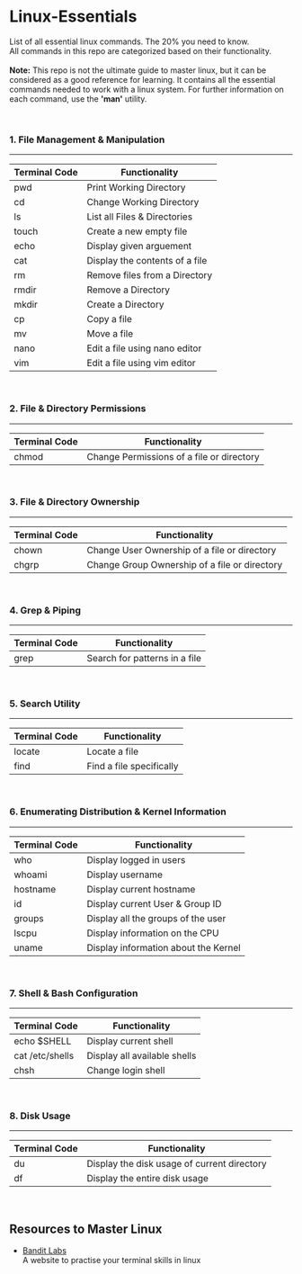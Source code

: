 # Linux-Essentials
List of all essential linux commands. The 20% you need to know. <br>
All commands in this repo are categorized based on their functionality.
<br><br>
**Note:** This repo is not the ultimate guide to master linux, but it can be considered as a good reference for learning. It contains all the essential commands needed to work with a linux system. For further information on each command, use the **'man'** utility. 

<br>

### 1. File Management & Manipulation
<hr>

Terminal Code  | Functionality
-------------  | -------------
pwd  | Print Working Directory
cd | Change Working Directory
ls | List all Files & Directories
touch | Create a new empty file
echo | Display given arguement
cat | Display the contents of a file
rm | Remove files from a Directory
rmdir | Remove a Directory
mkdir | Create a Directory
cp | Copy a file
mv | Move a file
nano | Edit a file using nano editor
vim | Edit a file using vim editor

<br>

### 2. File & Directory Permissions
<hr>

Terminal Code  | Functionality
-------------  | -------------
chmod  |  Change Permissions of a file or directory
 

<br>

### 3. File & Directory Ownership
<hr>

Terminal Code  | Functionality
-------------  | -------------
chown  |  Change User Ownership of a file or directory
chgrp  |  Change Group Ownership of a file or directory

<br>

### 4. Grep & Piping
<hr>

Terminal Code  | Functionality
-------------  | -------------
grep   |  Search for patterns in a file

<br>

### 5. Search Utility
<hr>

Terminal Code  | Functionality
-------------  | -------------
locate   |  Locate a file
find     |  Find a file specifically

<br>

### 6. Enumerating Distribution & Kernel Information
<hr>

Terminal Code  | Functionality
-------------  | -------------
who  |  Display logged in users
whoami  |  Display username
hostname  |  Display current hostname
id  |  Display current User & Group ID
groups  |  Display all the groups of the user
lscpu  | Display information on the CPU
uname  |  Display information about the Kernel

<br>

### 7. Shell & Bash Configuration
<hr>

Terminal Code  | Functionality
-------------  | -------------
echo $SHELL  |  Display current shell
cat /etc/shells  |  Display all available shells
chsh  |  Change login shell

<br>

### 8. Disk Usage
<hr>

Terminal Code  | Functionality
-------------  | -------------
du  |  Display the disk usage of current directory
df  |  Display the entire disk usage

<br>

## Resources to Master Linux 

* [Bandit Labs](https://overthewire.org/wargames/bandit/) <br>
  A website to practise your terminal skills in linux
